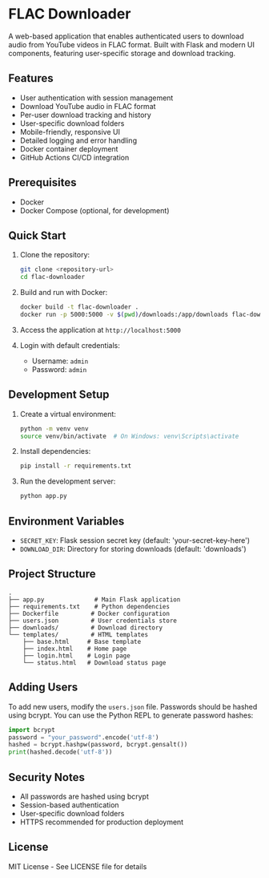 # FLAC Downloader

A web-based application that enables authenticated users to download audio from YouTube videos in FLAC format. Built with Flask and modern UI components, featuring user-specific storage and download tracking.

## Features

- User authentication with session management
- Download YouTube audio in FLAC format
- Per-user download tracking and history
- User-specific download folders
- Mobile-friendly, responsive UI
- Detailed logging and error handling
- Docker container deployment
- GitHub Actions CI/CD integration

## Prerequisites

- Docker
- Docker Compose (optional, for development)

## Quick Start

1. Clone the repository:
   ```bash
   git clone <repository-url>
   cd flac-downloader
   ```

2. Build and run with Docker:
   ```bash
   docker build -t flac-downloader .
   docker run -p 5000:5000 -v $(pwd)/downloads:/app/downloads flac-downloader
   ```

3. Access the application at `http://localhost:5000`

4. Login with default credentials:
   - Username: `admin`
   - Password: `admin`

## Development Setup

1. Create a virtual environment:
   ```bash
   python -m venv venv
   source venv/bin/activate  # On Windows: venv\Scripts\activate
   ```

2. Install dependencies:
   ```bash
   pip install -r requirements.txt
   ```

3. Run the development server:
   ```bash
   python app.py
   ```

## Environment Variables

- `SECRET_KEY`: Flask session secret key (default: 'your-secret-key-here')
- `DOWNLOAD_DIR`: Directory for storing downloads (default: 'downloads')

## Project Structure

```
.
├── app.py              # Main Flask application
├── requirements.txt    # Python dependencies
├── Dockerfile         # Docker configuration
├── users.json         # User credentials store
├── downloads/         # Download directory
└── templates/         # HTML templates
    ├── base.html     # Base template
    ├── index.html    # Home page
    ├── login.html    # Login page
    └── status.html   # Download status page
```

## Adding Users

To add new users, modify the `users.json` file. Passwords should be hashed using bcrypt. You can use the Python REPL to generate password hashes:

```python
import bcrypt
password = "your_password".encode('utf-8')
hashed = bcrypt.hashpw(password, bcrypt.gensalt())
print(hashed.decode('utf-8'))
```

## Security Notes

- All passwords are hashed using bcrypt
- Session-based authentication
- User-specific download folders
- HTTPS recommended for production deployment

## License

MIT License - See LICENSE file for details 